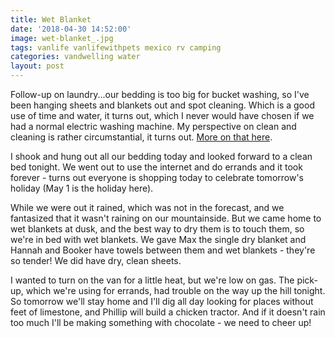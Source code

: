 ```yaml
---
title: Wet Blanket
date: '2018-04-30 14:52:00'
image: wet-blanket_.jpg
tags: vanlife vanlifewithpets mexico rv camping
categories: vandwelling water
layout: post
---
```


Follow-up on laundry...our bedding is too big for bucket washing, so I've been hanging sheets and blankets out and spot cleaning. Which is a good use of time and water, it turns out, which I never would have chosen if we had a normal electric washing machine. My perspective on clean and cleaning is rather circumstantial, it turns out. [More on that here](https://reverdecer.annalisagross.com/2018/07/11/clean/).

I shook and hung out all our bedding today and looked forward to a clean bed tonight. We went out to use the internet and do errands and it took forever - turns out everyone is shopping today to celebrate tomorrow's holiday (May 1 is the holiday here).
 
While we were out it rained, which was not in the forecast, and we fantasized that it wasn't raining on our mountainside. But we came home to wet blankets at dusk, and the best way to dry them is to touch them, so we're in bed with wet blankets. We gave Max the single dry blanket and Hannah and Booker have towels between them and wet blankets - they're so tender! We did have dry, clean sheets.

I wanted to turn on the van for a little heat, but we're low on gas. The pick-up, which we're using for errands, had trouble on the way up the hill tonight. So tomorrow we'll stay home and I'll dig all day looking for places without feet of limestone, and Phillip will build a chicken tractor. And if it doesn't rain too much I'll be making something with chocolate - we need to cheer up!